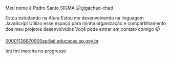 Meu nome é Pedro Santo SIGMA 
![gigachad-chad](https://github.com/Pedrobrirbr/Pedrobrirbr/assets/171802455/34a8dabd-a204-48fc-9f8c-513a138cddc8)


Estou estudando na Alura
Estou me desenvolvendo na linguagem JavaScript
Utilizo esse espaço para minha organização e compartilhamento dos meu projetos desenvolvidos
Você pode entrar em contato comigo 📫

00001126870900sp@al.educacao.sp.gov.br

tmj fml marcha no progresso


